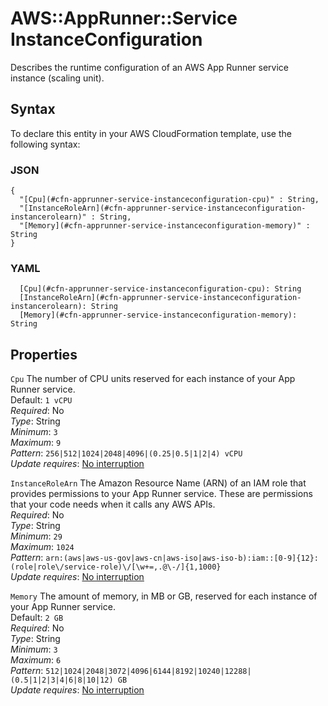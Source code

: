 # AWS::AppRunner::Service InstanceConfiguration<a name="aws-properties-apprunner-service-instanceconfiguration"></a>

Describes the runtime configuration of an AWS App Runner service instance \(scaling unit\)\.

## Syntax<a name="aws-properties-apprunner-service-instanceconfiguration-syntax"></a>

To declare this entity in your AWS CloudFormation template, use the following syntax:

### JSON<a name="aws-properties-apprunner-service-instanceconfiguration-syntax.json"></a>

```
{
  "[Cpu](#cfn-apprunner-service-instanceconfiguration-cpu)" : String,
  "[InstanceRoleArn](#cfn-apprunner-service-instanceconfiguration-instancerolearn)" : String,
  "[Memory](#cfn-apprunner-service-instanceconfiguration-memory)" : String
}
```

### YAML<a name="aws-properties-apprunner-service-instanceconfiguration-syntax.yaml"></a>

```
  [Cpu](#cfn-apprunner-service-instanceconfiguration-cpu): String
  [InstanceRoleArn](#cfn-apprunner-service-instanceconfiguration-instancerolearn): String
  [Memory](#cfn-apprunner-service-instanceconfiguration-memory): String
```

## Properties<a name="aws-properties-apprunner-service-instanceconfiguration-properties"></a>

`Cpu`  <a name="cfn-apprunner-service-instanceconfiguration-cpu"></a>
The number of CPU units reserved for each instance of your App Runner service\.  
Default: `1 vCPU`   
*Required*: No  
*Type*: String  
*Minimum*: `3`  
*Maximum*: `9`  
*Pattern*: `256|512|1024|2048|4096|(0.25|0.5|1|2|4) vCPU`  
*Update requires*: [No interruption](https://docs.aws.amazon.com/AWSCloudFormation/latest/UserGuide/using-cfn-updating-stacks-update-behaviors.html#update-no-interrupt)

`InstanceRoleArn`  <a name="cfn-apprunner-service-instanceconfiguration-instancerolearn"></a>
The Amazon Resource Name \(ARN\) of an IAM role that provides permissions to your App Runner service\. These are permissions that your code needs when it calls any AWS APIs\.  
*Required*: No  
*Type*: String  
*Minimum*: `29`  
*Maximum*: `1024`  
*Pattern*: `arn:(aws|aws-us-gov|aws-cn|aws-iso|aws-iso-b):iam::[0-9]{12}:(role|role\/service-role)\/[\w+=,.@\-/]{1,1000}`  
*Update requires*: [No interruption](https://docs.aws.amazon.com/AWSCloudFormation/latest/UserGuide/using-cfn-updating-stacks-update-behaviors.html#update-no-interrupt)

`Memory`  <a name="cfn-apprunner-service-instanceconfiguration-memory"></a>
The amount of memory, in MB or GB, reserved for each instance of your App Runner service\.  
Default: `2 GB`   
*Required*: No  
*Type*: String  
*Minimum*: `3`  
*Maximum*: `6`  
*Pattern*: `512|1024|2048|3072|4096|6144|8192|10240|12288|(0.5|1|2|3|4|6|8|10|12) GB`  
*Update requires*: [No interruption](https://docs.aws.amazon.com/AWSCloudFormation/latest/UserGuide/using-cfn-updating-stacks-update-behaviors.html#update-no-interrupt)